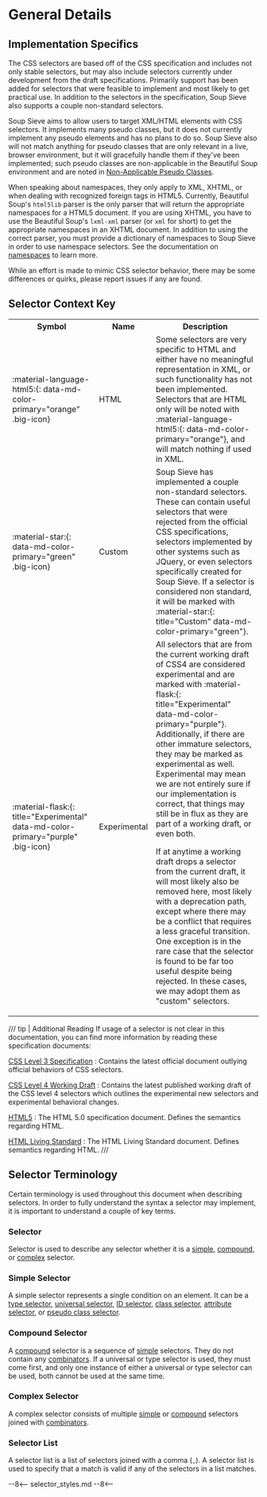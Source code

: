 # General Details

## Implementation Specifics

The CSS selectors are based off of the CSS specification and includes not only stable selectors, but may also include
selectors currently under development from the draft specifications. Primarily support has been added for selectors that
were feasible to implement and most likely to get practical use. In addition to the selectors in the specification,
Soup Sieve also supports a couple non-standard selectors.

Soup Sieve aims to allow users to target XML/HTML elements with CSS selectors. It implements many pseudo classes, but it
does not currently implement any pseudo elements and has no plans to do so. Soup Sieve also will not match anything for
pseudo classes that are only relevant in a live, browser environment, but it will gracefully handle them if they've been
implemented; such pseudo classes are non-applicable in the Beautiful Soup environment and are noted in [Non-Applicable
Pseudo Classes](./unsupported.md#non-applicable-pseudo-classes).

When speaking about namespaces, they only apply to XML, XHTML, or when dealing with recognized foreign tags in HTML5.
Currently, Beautiful Soup's `html5lib` parser is the only parser that will return the appropriate namespaces for a HTML5
document. If you are using XHTML, you have to use the Beautiful Soup's `lxml-xml` parser (or `xml` for short) to get the
appropriate namespaces in an XHTML document. In addition to using the correct parser, you must provide a dictionary of
namespaces to Soup Sieve in order to use namespace selectors. See the documentation on
[namespaces](../api.md#namespaces) to learn more.

While an effort is made to mimic CSS selector behavior, there may be some differences or quirks, please report issues if
any are found.

## Selector Context Key

<table markdown="1">
<tr>
    <th>Symbol</th>
    <th>Name</th>
    <th>Description</th>
</tr>
<tr markdown="1">
<td markdown="1">:material-language-html5:{: data-md-color-primary="orange" .big-icon}</td>
<td>HTML</td>
<td markdown="1">
Some selectors are very specific to HTML and either have no meaningful representation in XML, or such functionality has
not been implemented. Selectors that are HTML only will be noted with :material-language-html5:{: data-md-color-primary="orange"},
and will match nothing if used in XML.
</td>
</tr>
<tr markdown="1">
<td markdown="1">:material-star:{: data-md-color-primary="green" .big-icon}</td>
<td>Custom</td>
<td markdown="1">
Soup Sieve has implemented a couple non-standard selectors. These can contain useful selectors that were rejected
from the official CSS specifications, selectors implemented by other systems such as JQuery, or even selectors
specifically created for Soup Sieve. If a selector is considered non standard, it will be marked with
:material-star:{: title="Custom" data-md-color-primary="green"}.
</td>
</tr>
<tr markdown="1">
<td markdown="1">:material-flask:{: title="Experimental" data-md-color-primary="purple" .big-icon}</td>
<td>Experimental</td>
<td markdown="1">
All selectors that are from the current working draft of CSS4 are considered experimental and are marked with
:material-flask:{: title="Experimental" data-md-color-primary="purple"}. Additionally, if there are other immature selectors, they may be marked as experimental as
well. Experimental may mean we are not entirely sure if our implementation is correct, that things may still be in flux
as they are part of a working draft, or even both.

If at anytime a working draft drops a selector from the current draft, it will most likely also be removed here,
most likely with a deprecation path, except where there may be a conflict that requires a less graceful transition.
One exception is in the rare case that the selector is found to be far too useful despite being rejected. In these
cases, we may adopt them as "custom" selectors.
</td>
</tr>
</table>

/// tip | Additional Reading
If usage of a selector is not clear in this documentation, you can find more information by reading these
specification documents:

[CSS Level 3 Specification](https://www.w3.org/TR/selectors-3/)
: Contains the latest official document outlying official behaviors of CSS selectors.

[CSS Level 4 Working Draft](https://www.w3.org/TR/selectors-4/)
: Contains the latest published working draft of the CSS level 4 selectors which outlines the experimental new
selectors and experimental behavioral changes.

[HTML5](https://www.w3.org/TR/html50/)
: The HTML 5.0 specification document. Defines the semantics regarding HTML.

[HTML Living Standard](https://html.spec.whatwg.org/)
: The HTML Living Standard document. Defines semantics regarding HTML.
///

## Selector Terminology

Certain terminology is used throughout this document when describing selectors. In order to fully understand the syntax
a selector may implement, it is important to understand a couple of key terms.

### Selector

Selector is used to describe any selector whether it is a [simple](#simple-selector), [compound](#compound-selector), or
[complex](#complex-selector) selector.

### Simple Selector

A simple selector represents a single condition on an element. It can be a [type selector](#type-selectors),
[universal selector](#universal-selectors), [ID selector](#id-selectors), [class selector](#class-selectors),
[attribute selector](#attribute-selectors), or [pseudo class selector](#pseudo-classes).

### Compound Selector

A [compound](#compound-selector) selector is a sequence of [simple](#simple-selector) selectors. They do not contain any
[combinators](#combinators-and-selector-lists). If a universal or type selector is used, they must come first, and only
one instance of either a universal or type selector can be used, both cannot be used at the same time.

### Complex Selector

A complex selector consists of multiple [simple](#simple-selector) or [compound](#compound-selector) selectors joined
with [combinators](#combinators-and-selector-lists).

### Selector List

A selector list is a list of selectors joined with a comma (`,`). A selector list is used to specify that a match is
valid if any of the selectors in a list matches.

--8<--
selector_styles.md
--8<--
